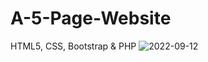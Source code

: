 # A-5-Page-Website
HTML5, CSS, Bootstrap &amp; PHP
![2022-09-12](https://user-images.githubusercontent.com/90998806/189547836-1e04e8ec-9725-49f3-87f6-73a3d3ed874f.png)
